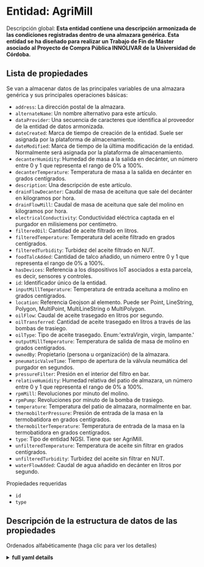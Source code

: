 Entidad: AgriMill
=======================
  
Descripción global: **Esta entidad contiene una descripción armonizada de las condiciones registradas dentro de una almazara genérica.  Esta entidad se ha diseñado para realizar un Trabajo de Fin de Máster asociado al Proyecto de Compra Pública INNOLIVAR de la Universidad de Córdoba.**


## Lista de propiedades    
  

Se van a almacenar datos de las principales variables de una almazara genérica y sus principales operaciones básicas:

- `address`: La dirección postal de la almazara.
- `alternateName`: Un nombre alternativo para este artículo. 
- `dataProvider`: Una secuencia de caracteres que identifica al proveedor de la entidad de datos armonizada.  
- `dateCreated`: Marca de tiempo de creación de la entidad. Suele ser asignada por la plataforma de almacenamiento.  
- `dateModified`: Marca de tiempo de la última modificación de la entidad. Normalmente será asignada por la plataforma de almacenamiento.  
- `decanterHumidity`: Humedad de masa a la salida en decánter, un número entre 0 y 1 que representa el rango de 0% a 100%.
- `decanterTemperature`: Temperatura de masa a la salida en decánter en grados centígrados.
- `description`: Una descripción de este artículo.
- `drainFlowDecanter`: Caudal de masa de aceituna que sale del decánter en kilogramos por hora.
- `drainFlowMill`: Caudal de masa de aceituna que sale del molino en kilogramos por hora.
- `electricalConductivity`: Conductividad eléctrica captada en el purgador en milisiemens por centímetro.
- `filteredOil`: Cantidad de aceite filtrado en litros.
- `filteredTemperature`: Temperatura del aceite filtrado en grados centígrados.
- `filteredTurbidity`: Turbidez del aceite filtrado en NUT.
- `foodTalcAdded`: Cantidad de talco añadido, un número entre 0 y 1 que representa el rango de 0% a 100%.
- `hasDevices`: Referencia a los dispositivos IoT asociados a esta parcela, es decir, sensores y controles. 
- `id`: Identificador único de la entidad.  
- `inputMillTemperature`: Temperatura de entrada aceituna a molino en grados centígrados.
- `location`: Referencia Geojson al elemento. Puede ser Point, LineString, Polygon, MultiPoint, MultiLineString o MultiPolygon.
- `oilFlow`: Caudal de aceite trasegado en litros por segundo.
- `oilTransferred`: Cantidad de aceite trasegado en litros a través de las bombas de trasiego.
- `oilType`: Tipo de aceite trasegado. Enum:'extraVirgin, virgin, lampante.'
- `outputMillTemperature`: Temperatura de salida de masa de molino en grados centígrados.
- `ownedBy`: Propietario (persona u organización) de la almazara.
- `pneumaticValveTime`: Tiempo de apertura de la válvula neumática del purgador en segundos.
- `pressureFilter`: Presión en el interior del filtro en bar.
- `relativeHumidity`: Humedad relativa del patio de almazara, un número entre 0 y 1 que representa el rango de 0% a 100%.
- `rpmMill`: Revoluciones por minuto del molino.
- `rpmPump`: Revoluciones por minuto de la bomba de trasiego.
- `temperature`: Temperatura del patio de almazara, normalmente en bar.
- `thermobilterPressure`: Presión de entrada de la masa en la termobatidora en grados centígrados.
- `thermobilterTemperature`: Temperatura de entrada de la masa en la termobatidora en grados centígrados.
- `type`: Tipo de entidad NGSI. Tiene que ser AgriMill.
- `unfilteredTemperature`: Temperatura de aceite sin filtrar en grados centígrados.
- `unfilteredTurbidity`: Turbidez del aceite sin filtrar en NUT.
- `waterFlowAdded`: Caudal de agua añadido en decánter en litros por segundo.
 

Propiedades requeridas  

- `id`  
- `type`

## Descripción de la estructura de datos de las propiedades  

Ordenados alfabéticamente (haga clic para ver los detalles)  
<details><summary><strong>full yaml details</strong></summary>    

```yaml  
AgriMill:    
  description: 'This entity contains a harmonised description of a generic Oil Mill. This entity is primarily associated with the agricultural vertical and related IoT applications.'    
  properties:    
    address:    
      description: 'The mailing address'    
      properties: &agrimill_-_properties_-_address_-_properties    
        addressCountry:    
          description: 'Property. The country. For example, Spain. Model:''https://schema.org/addressCountry'''    
          type: string    
        addressLocality:    
          description: 'Property. The locality in which the street address is, and which is in the region. Model:''https://schema.org/addressLocality'''    
          type: string    
        addressRegion:    
          description: 'Property. The region in which the locality is, and which is in the country. Model:''https://schema.org/addressRegion'''    
          type: string    
        postOfficeBoxNumber:    
          description: 'Property. The post office box number for PO box addresses. For example, 03578. Model:''https://schema.org/postOfficeBoxNumber'''    
          type: string    
        postalCode:    
          description: 'Property. The postal code. For example, 24004. Model:''https://schema.org/https://schema.org/postalCode'''    
          type: string    
        streetAddress:    
          description: 'Property. The street address. Model:''https://schema.org/streetAddress'''    
          type: string    
      type: object    
      x-ngsi:    
        model: https://schema.org/address    
        type: Property    
    alternateName:    
      description: 'An alternative name for this item'    
      type: string    
      x-ngsi:    
        type: Property         
    dataProvider:    
      description: 'A sequence of characters identifying the provider of the harmonised data entity.'    
      type: string    
      x-ngsi:    
        type: Property    
    dateCreated:    
      description: 'Entity creation timestamp. This will usually be allocated by the storage platform.'    
      format: date-time    
      type: string    
      x-ngsi:    
        type: Property    
    dateModified:    
      description: 'Timestamp of the last modification of the entity. This will usually be allocated by the storage platform.'    
      format: date-time    
      type: string    
      x-ngsi:    
        type: Property 
    decanterHumidity:  
      description: 'The output decanter humidity expressed as a number between 0 and 1 representing the range 0% to 100 (%).<br/><br/>0 <= decanterHumidity <= 1' 
      maximum: 1.0    
      minimum: 0.0    
      type: number    
      x-ngsi:    
        model: http://schema.org/Number    
        type: Property     
    decanterTemperature: 
      description: 'The output decanter temperature in degrees centigrade.'       
      type: number    
      x-ngsi:    
        model: http://schema.org/Number    
        type: Property    
        units: 'degrees centigrade'   
    description:    
      description: 'A description of this item'    
      type: string    
      x-ngsi:    
        type: Property 
    drainFlowDecanter: 
      description: 'The observed olive paste flow rate in kilograms per hour at the output of the decanter'    
      type: object    
      values:    
        maxValue:    
          minimum: 0    
          type: number    
        minValue:    
          minimum: 0    
          type: number    
        unitText:    
          type: string    
        value:    
          minimum: 0    
          type: number    
      x-ngsi:    
        model: http://schema.org/Number    
        type: Property    
        units: kg/h
    drainFlowmill:    
      description: 'The observed olive paste flow rate in kilograms per hour at the input of the mill'    
      type: object    
      values:    
        maxValue:    
          minimum: 0    
          type: number    
        minValue:    
          minimum: 0    
          type: number    
        unitText:    
          type: string    
        value:    
          minimum: 0    
          type: number    
      x-ngsi:    
        model: http://schema.org/Number    
        type: Property    
        units: kg/h
    electricalConductivity:      
      description: 'The oil drain electrical conductivity in millisiemens per centimeter.'       
      type: number    
      x-ngsi:    
        model: http://schema.org/Number    
        type: Property    
        units: 'mS/cm'    
    filteredOil: 
      description: 'Number of liters of olive oil filtered.'       
      type: number    
      x-ngsi:    
        model: http://schema.org/Number    
        type: Property    
        units: 'L' 
    filteredTemperature: 
      description: 'Filtered oil temperature in degrees centigrade.'
      type: number    
      x-ngsi:    
        model: http://schema.org/Number    
        type: Property    
        units: 'degrees centigrade'
    filteredTurbidity: 
      description: 'Filtered oil turbidity in NUT.'
      type: number    
      x-ngsi:    
        model: http://schema.org/Number    
        type: Property    
        units: 'NUT'
    foodTalcAdded: 
      description: 'Amount of food talc added expressed as a number between 0 and 1 representing the range 0% to 100 (%).<br/><br/>0 <= foodTalcAdded <= 1' 
      maximum: 1.0    
      minimum: 0.0    
      type: number    
      x-ngsi:    
        model: http://schema.org/Number    
        type: Property  
    hasDevices:    
      description: 'Reference to the IoT devices associated with this Oil Mill i.e. sensors, controls.'    
      items:    
        - anyOf: *anyof    
          description: 'Property. Unique identifier of the entity'    
      type: array    
      x-ngsi:    
        model: http://schema.org/URL    
        type: Relationship        
    id:    
      anyOf: *anyof    
      description: 'Unique identifier of the entity'    
      x-ngsi:    
        type: Property    
    inputMillTemperature:    
      description: 'The input mill temperature nominally in degrees centigrade.'    
      type: number    
      x-ngsi:    
        model: http://schema.org/Number    
        type: Property    
        units: 'degrees centigrade'     
    location:    
      description: 'Geojson reference to the item. It can be Point, LineString, Polygon, MultiPoint, MultiLineString or MultiPolygon'    
      oneOf: *agrimill_-_properties_-_location_-_oneof    
      x-ngsi:    
        type: Geoproperty
    oilFlow: 
      description: 'The observed oil flow rate in liters per hour at the trasnfer pump'    
      type: object    
      values:    
        maxValue:    
          minimum: 0    
          type: number    
        minValue:    
          minimum: 0    
          type: number    
        unitText:    
          type: string    
        value:    
          minimum: 0    
          type: number    
      x-ngsi:    
        model: http://schema.org/Number    
        type: Property    
        units: L/h
    oilTrasnferred:
      description: 'Number of liters of olive oil transfered.'       
      type: number    
      x-ngsi:    
        model: http://schema.org/Number    
        type: Property    
        units: 'L'
    oilType:
      description: 'Type of oil transferred into the pumps. Enum:' Enum:'extraVirgin, virgin, lampante.''
      enum:    
        - extraVirgin    
        - virgin  
        - lampante     
      type: string    
      x-ngsi:    
        type: Property    
    outputMillTemperature:    
      description: 'The output mill temperature nominally in degrees centigrade.'    
      type: number    
      x-ngsi:    
        model: http://schema.org/Number    
        type: Property    
        units: 'degrees centigrade' 
    ownedBy:    
      anyOf:    
        - description: 'Property. Identifier format of any NGSI entity'    
          maxLength: 256    
          minLength: 1    
          pattern: ^[\w\-\.\{\}\$\+\*\[\]`|~^@!,:\\]+$    
          type: string    
        - description: 'Property. Identifier format of any NGSI entity'    
          format: uri    
          type: string    
      description: 'Owner (Person or Organization) of the farm'    
      x-ngsi:    
        type: Relationship
    pneumaticValveTime: 
      description: 'Opening time of the pneumatic valve in seconds.'   
      type: number    
      x-ngsi:    
        model: http://schema.org/Number    
        type: Property    
        units: 's' 
    pressureFilter: 
      description: 'Filter pressure in bar.'   
      type: number    
      x-ngsi:    
        model: http://schema.org/Number    
        type: Property    
        units: 'bar'
    realtiveHumidity:    
      description: 'The inside relative humidity expressed as a number between 0 and 1 representing the range 0% to 100 (%).<br/><br/>0 <= relativeHumidity <= 1'    
      maximum: 1.0    
      minimum: 0.0    
      type: number    
      x-ngsi:    
        model: http://schema.org/Number    
        type: Property   
    rpmMill:    
      description: 'Revolutions per minute of the oil mill.'    
      type: number    
      x-ngsi:    
        model: http://schema.org/Number    
        type: Property    
        units: 'revolutions per minute '
    temperature:     
      description: 'The average oil mill air temperature nominally in degrees centigrade.'       
      type: number    
      x-ngsi:    
        model: http://schema.org/Number    
        type: Property    
        units: 'degrees centigrade'   
    rpmPump:
      description: 'Revolutions per minute of the oil pump.'    
      type: number    
      x-ngsi:    
        model: http://schema.org/Number    
        type: Property    
        units: 'rpm'  
    temperature:     
      description: 'The average oil mill air temperature nominally in degrees centigrade.'    
      type: number    
      x-ngsi:    
        model: http://schema.org/Number    
        type: Property    
        units: 'degrees centigrade'
    thermobilterPressure: 
      description: 'Thermobilter pressure in bar.'   
      type: number    
      x-ngsi:    
        model: http://schema.org/Number    
        type: Property    
        units: 'bar'
    thermobilterTemperature: 
      description: 'Thermobilter temperature in degrees centigrade.'   
      type: number    
      x-ngsi:    
        model: http://schema.org/Number    
        type: Property    
        units: 'degrees centigrade' 
    type:    
      description: 'NGSI Entity Type. It has to be AgriMill'    
      enum:    
        - AgriMill   
      type: string    
      x-ngsi:    
        type: Property
    unfilteredTemperature: 
      description: 'Unfiltered oil temperature in degrees centigrades.'   
      type: number    
      x-ngsi:    
        model: http://schema.org/Number    
        type: Property    
        units: 'degrees centigrade' 
    unfilteredTurbidity: 
      description: 'Unfiltered oil turbidity in NUT.'
      type: number    
      x-ngsi:    
        model: http://schema.org/Number    
        type: Property    
        units: 'NUT'
    waterFlowAdded: 
      description: 'The observed water flow rate added in kilograms per hour added to the decanter'    
      type: object    
      values:    
        maxValue:    
          minimum: 0    
          type: number    
        minValue:    
          minimum: 0    
          type: number    
        unitText:    
          type: string    
        value:    
          minimum: 0    
          type: number    
      x-ngsi:    
        model: http://schema.org/Number    
        type: Property    
        units: L/h
  required:    
    - id    
    - type    
  type: object    
  x-derived-from: ""    
  x-disclaimer: 'Redistribution and use in source and binary forms, with or without modification, are permitted  provided that the license conditions are met. Copyleft (c) 2021 Contributors to Smart Data Models Program'    
  x-license-url: https://github.com/smart-data-models/dataModel.Agrifood/blob/master/AgriMill/LICENSE.md    
  x-model-schema: https://smart-data-models.github.io/dataModel.Agrifood/AgriMill/schema.json    
  x-model-tags: ""    
  x-version: 0.0.2    
```  
</details>    
